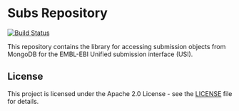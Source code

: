 # Subs Repository 
[![Build Status](https://travis-ci.org/EMBL-EBI-SUBS/subs-repository.svg?branch=master)](https://travis-ci.org/EMBL-EBI-SUBS/subs-repository)

This repository contains the library for accessing submission objects from MongoDB for the EMBL-EBI Unified submission interface (USI). 


## License
This project is licensed under the Apache 2.0 License - see the [LICENSE](LICENSE.md) file for details.
